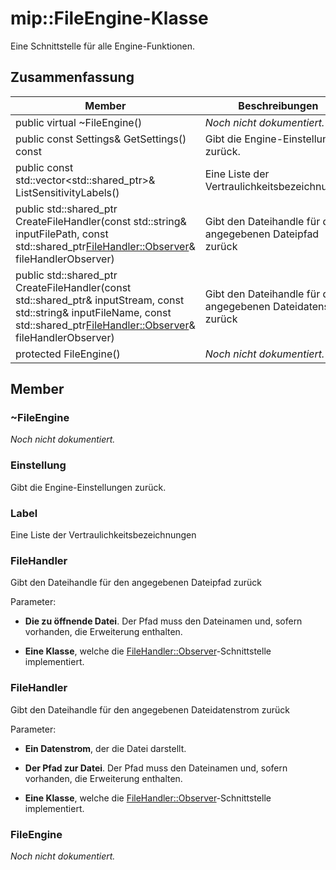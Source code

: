 # <a name="class-mipfileengine"></a>mip::FileEngine-Klasse 
Eine Schnittstelle für alle Engine-Funktionen.
  
## <a name="summary"></a>Zusammenfassung
 Member                        | Beschreibungen                                
--------------------------------|---------------------------------------------
 public virtual ~FileEngine()  | _Noch nicht dokumentiert._
 public const Settings& GetSettings() const  |  Gibt die Engine-Einstellungen zurück.
public const std::vector<std::shared_ptr<Label>>& ListSensitivityLabels()  |  Eine Liste der Vertraulichkeitsbezeichnungen
public std::shared_ptr<FileHandler> CreateFileHandler(const std::string& inputFilePath, const std::shared_ptr<FileHandler::Observer>& fileHandlerObserver)  |  Gibt den Dateihandle für den angegebenen Dateipfad zurück
public std::shared_ptr<FileHandler> CreateFileHandler(const std::shared_ptr<Stream>& inputStream, const std::string& inputFileName, const std::shared_ptr<FileHandler::Observer>& fileHandlerObserver)  |  Gibt den Dateihandle für den angegebenen Dateidatenstrom zurück
 protected FileEngine()  | _Noch nicht dokumentiert._
  
## <a name="members"></a>Member
  
### <a name="fileengine"></a>~FileEngine
_Noch nicht dokumentiert._

  
### <a name="settings"></a>Einstellung
Gibt die Engine-Einstellungen zurück.
  
### <a name="label"></a>Label
Eine Liste der Vertraulichkeitsbezeichnungen
  
### <a name="filehandler"></a>FileHandler
Gibt den Dateihandle für den angegebenen Dateipfad zurück

Parameter:  
* **Die zu öffnende Datei**. Der Pfad muss den Dateinamen und, sofern vorhanden, die Erweiterung enthalten. 


* **Eine Klasse**, welche die [FileHandler::Observer](class_mip_filehandler_observer.md)-Schnittstelle implementiert.


  
### <a name="filehandler"></a>FileHandler
Gibt den Dateihandle für den angegebenen Dateidatenstrom zurück

Parameter:  
* **Ein Datenstrom**, der die Datei darstellt. 


* **Der Pfad zur Datei**. Der Pfad muss den Dateinamen und, sofern vorhanden, die Erweiterung enthalten. 


* **Eine Klasse**, welche die [FileHandler::Observer](class_mip_filehandler_observer.md)-Schnittstelle implementiert.


  
### <a name="fileengine"></a>FileEngine
_Noch nicht dokumentiert._
